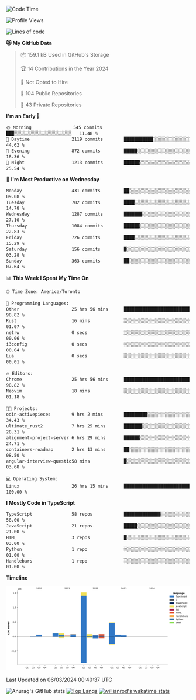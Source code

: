 <!--START_SECTION:waka-->
![Code Time](http://img.shields.io/badge/Code%20Time-1%2C274%20hrs%2045%20mins-blue)

![Profile Views](http://img.shields.io/badge/Profile%20Views-1-blue)

![Lines of code](https://img.shields.io/badge/From%20Hello%20World%20I%27ve%20Written-2.7%20million%20lines%20of%20code-blue)

**🐱 My GitHub Data** 

> 📦 159.1 kB Used in GitHub's Storage 
 > 
> 🏆 14 Contributions in the Year 2024
 > 
> 🚫 Not Opted to Hire
 > 
> 📜 104 Public Repositories 
 > 
> 🔑 43 Private Repositories 
 > 
**I'm an Early 🐤** 

```text
🌞 Morning                545 commits         ███░░░░░░░░░░░░░░░░░░░░░░   11.48 % 
🌆 Daytime                2119 commits        ███████████░░░░░░░░░░░░░░   44.62 % 
🌃 Evening                872 commits         █████░░░░░░░░░░░░░░░░░░░░   18.36 % 
🌙 Night                  1213 commits        ██████░░░░░░░░░░░░░░░░░░░   25.54 % 
```
📅 **I'm Most Productive on Wednesday** 

```text
Monday                   431 commits         ██░░░░░░░░░░░░░░░░░░░░░░░   09.08 % 
Tuesday                  702 commits         ████░░░░░░░░░░░░░░░░░░░░░   14.78 % 
Wednesday                1287 commits        ███████░░░░░░░░░░░░░░░░░░   27.10 % 
Thursday                 1084 commits        ██████░░░░░░░░░░░░░░░░░░░   22.83 % 
Friday                   726 commits         ████░░░░░░░░░░░░░░░░░░░░░   15.29 % 
Saturday                 156 commits         █░░░░░░░░░░░░░░░░░░░░░░░░   03.28 % 
Sunday                   363 commits         ██░░░░░░░░░░░░░░░░░░░░░░░   07.64 % 
```


📊 **This Week I Spent My Time On** 

```text
🕑︎ Time Zone: America/Toronto

💬 Programming Languages: 
Other                    25 hrs 56 mins      █████████████████████████   98.82 % 
Rust                     16 mins             ░░░░░░░░░░░░░░░░░░░░░░░░░   01.07 % 
netrw                    0 secs              ░░░░░░░░░░░░░░░░░░░░░░░░░   00.06 % 
i3config                 0 secs              ░░░░░░░░░░░░░░░░░░░░░░░░░   00.04 % 
Lua                      0 secs              ░░░░░░░░░░░░░░░░░░░░░░░░░   00.01 % 

🔥 Editors: 
Chrome                   25 hrs 56 mins      █████████████████████████   98.82 % 
Neovim                   18 mins             ░░░░░░░░░░░░░░░░░░░░░░░░░   01.18 % 

🐱‍💻 Projects: 
odin-activepieces        9 hrs 2 mins        █████████░░░░░░░░░░░░░░░░   34.43 % 
ultimate_rust2           7 hrs 25 mins       ███████░░░░░░░░░░░░░░░░░░   28.31 % 
alignment-project-server 6 hrs 29 mins       ██████░░░░░░░░░░░░░░░░░░░   24.71 % 
containers-roadmap       2 hrs 13 mins       ██░░░░░░░░░░░░░░░░░░░░░░░   08.50 % 
angular-interview-questio58 mins             █░░░░░░░░░░░░░░░░░░░░░░░░   03.68 % 

💻 Operating System: 
Linux                    26 hrs 15 mins      █████████████████████████   100.00 % 
```

**I Mostly Code in TypeScript** 

```text
TypeScript               58 repos            ██████████████░░░░░░░░░░░   58.00 % 
JavaScript               21 repos            █████░░░░░░░░░░░░░░░░░░░░   21.00 % 
HTML                     3 repos             █░░░░░░░░░░░░░░░░░░░░░░░░   03.00 % 
Python                   1 repo              ░░░░░░░░░░░░░░░░░░░░░░░░░   01.00 % 
Handlebars               1 repo              ░░░░░░░░░░░░░░░░░░░░░░░░░   01.00 % 
```



**Timeline**

![Lines of Code chart](https://raw.githubusercontent.com/wise-introvert/wise-introvert/master/assets/bar_graph.png)


 Last Updated on 06/03/2024 00:40:37 UTC
<!--END_SECTION:waka-->

![Anurag's GitHub stats](https://github-readme-stats.vercel.app/api?username=wise-introvert&count_private=true&show_icons=true)
[![Top Langs](https://github-readme-stats.vercel.app/api/top-langs/?username=wise-introvert&langs_count=10)](https://github.com/anuraghazra/github-readme-stats)
[![willianrod's wakatime stats](https://github-readme-stats.vercel.app/api/wakatime?username=wiseintrovert)](https://github.com/anuraghazra/github-readme-stats)

